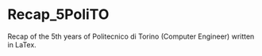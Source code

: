# Recap_5PoliTO
Recap of the 5th years of Politecnico di Torino (Computer Engineer) written in LaTex. 
